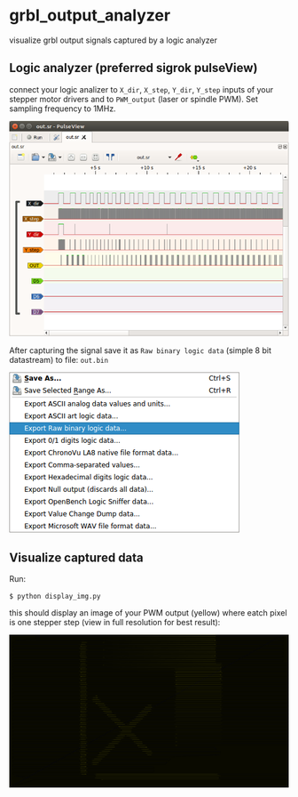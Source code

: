 # grbl_output_analyzer
visualize grbl output signals captured by a logic analyzer

## Logic analyzer (preferred sigrok pulseView)
connect your logic analizer to `X_dir`, `X_step`, `Y_dir`, `Y_step` inputs of your stepper motor drivers and 
to `PWM_output` (laser or spindle PWM). Set sampling frequency to 1MHz.

![pulseView inputs](/example/pulseView_grbl.png)

After capturing the signal save it as `Raw binary logic data` (simple 8 bit datastream) to file: `out.bin`

![pulseView menu](/example/pulseView_menu.png)


## Visualize captured data


Run:
```
$ python display_img.py
```

this should display an image of your PWM output (yellow) where eatch pixel is one stepper step (view in full resolution for best result):

![example output](/example/display_img_output.png)
